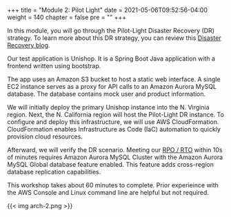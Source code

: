 +++
title = "Module 2: Pilot Light"
date = 2021-05-06T09:52:56-04:00
weight = 140
chapter = false
pre = ""
+++

In this module, you will go through the Pilot-Light Disaster Recovery (DR) strategy. To learn more about this DR strategy, you can review this [Disaster Recovery blog](https://aws.amazon.com/blogs/architecture/disaster-recovery-dr-architecture-on-aws-part-iii-pilot-light-and-warm-standby/).

Our test application is Unishop. It is a Spring Boot Java application with a frontend written using bootstrap.

The app uses an Amazon S3 bucket to host a static web interface. A single EC2 instance serves as a proxy for API calls to an Amazon Aurora MySQL database.  The database contains mock user and product information.

We will initially deploy the primary Unishop instance into the N. Virginia region.  Next, the N. California region will host the Pilot-Light DR instance.  To configure and deploy this infrastructure, we will use AWS CloudFormation.  CloudFormation enables Infrastructure as Code (IaC) automation to quickly provision cloud resources.

Afterward, we will verify the DR scenario. Meeting our [RPO / RTO](https://docs.aws.amazon.com/wellarchitected/latest/reliability-pillar/disaster-recovery-dr-objectives.html) within 10s of minutes requires Amazon Aurora MySQL Cluster with the Amazon Aurora MySQL Global database feature enabled.  This feature adds cross-region database replication capabilities.

This workshop takes about 60 minutes to complete. Prior experieince with the AWS Console and Linux command line are helpful but not required.

{{< img arch-2.png >}}
